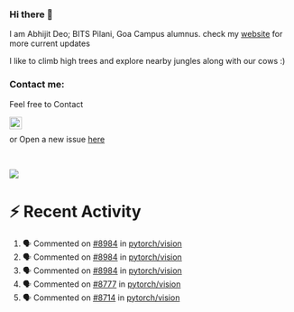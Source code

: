 ### Hi there 👋

I am Abhijit Deo; BITS Pilani, Goa Campus alumnus. check my [website](https://abhi-glitchhg.github.io/) for more current updates 


I like to climb high trees and explore nearby jungles along with our cows :)
### Contact me:

Feel free to Contact


[<img align="left" alt="Abhijit Deo | Gmail" width="22px" src="https://cdn.jsdelivr.net/npm/simple-icons@v3/icons/gmail.svg" />][gmail]
<br />


 or Open a new issue [here](https://github.com/abhi-glitchhg/abhi-glitchhg/issues)

[gmail]: mailto:f20190041@goa.bits-pilani.ac.in

<br>



![](https://komarev.com/ghpvc/?username=abhi-glitchhg&color=green)


# :zap: Recent Activity

<!--START_SECTION:activity-->
1. 🗣 Commented on [#8984](https://github.com/pytorch/vision/issues/8984#issuecomment-2735228021) in [pytorch/vision](https://github.com/pytorch/vision)
2. 🗣 Commented on [#8984](https://github.com/pytorch/vision/issues/8984#issuecomment-2735222475) in [pytorch/vision](https://github.com/pytorch/vision)
3. 🗣 Commented on [#8984](https://github.com/pytorch/vision/issues/8984#issuecomment-2734370968) in [pytorch/vision](https://github.com/pytorch/vision)
4. 🗣 Commented on [#8777](https://github.com/pytorch/vision/issues/8777#issuecomment-2513713420) in [pytorch/vision](https://github.com/pytorch/vision)
5. 🗣 Commented on [#8714](https://github.com/pytorch/vision/issues/8714#issuecomment-2460357506) in [pytorch/vision](https://github.com/pytorch/vision)
<!--END_SECTION:activity-->
